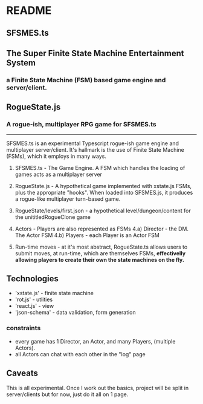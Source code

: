 # README

## SFSMES.ts

## The Super Finite State Machine Entertainment System

### a Finite State Machine (FSM) based game engine and server/client. 

## RogueState.js

### A rogue-ish, multiplayer RPG game for SFSMES.ts


---

SFSMES.ts is an experimental Typescript rogue-ish game engine and multiplayer server/client. It's hallmark is the use of Finite State Machine (FSMs), which it employs in many ways.

1) SFSMES.ts - The Game Engine. A FSM which handles the loading of games acts as a multiplayer server

2) RogueState.js -  A hypothetical game implemented with xstate.js FSMs, plus the appropriate "hooks". When loaded into SFSMES.js, it produces a rogue-like multiplayer turn-based game.

3) RogueState/levels/first.json - a hypothetical level/dungeon/content for the unititledRogueClone game

4) Actors - Players are also represented as FSMs
4.a) Director  - the DM. The Actor FSM
4.b) Players   - each Player is an Actor FSM

5) Run-time moves - at it's most abstract, RogueState.ts allows users to submit moves, at run-time, which are themselves FSMs, __effectivelly allowing players to create their own the state machines on the fly.__

## Technologies

- 'xstate.js' - finite state machine
- 'rot.js'    - utlities
- 'react.js'  - view
- 'json-schema'  - data validation, form generation

### constraints
- every game has 1 Director, an Actor, and many Players, (multiple Actors).
- all Actors can chat with each other in the "log" page

## Caveats

This is all experimental. Once I work out the basics, project will be split in server/clients but for now, just do it all on 1 page.

